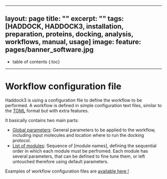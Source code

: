  ---
layout: page
title: ""
excerpt: ""
tags: [HADDOCK, HADDOCK3, installation, preparation, proteins, docking, analysis, workflows, manual, usage]
image:
  feature: pages/banner_software.jpg
---

* table of contents
{:toc}

<hr>

# Workflow configuration file

Haddock3 is using a configuration file to define the workflow to be performed.
A workflow is defined in simple configuration text files, similar to the [TOML](https://toml.io/en/) format but with extra features.

It basically contains two main parts:
* [Global parameters](/software/haddock3/manual/global_parameters): General parameters to be applied to the workflow, including input molecules and location where to run the docking protocol.
* [List of modules](/software/haddock3/manual/modules_parameters): Sequence of [module names], defining the sequential order in which each module must be perfromed. Each module has several parameters, that can be defined to fine tune them, or left untouched therefore using default parameters.

Examples of workflow configuration files are [available here !](https://github.com/haddocking/haddock3/tree/main/examples)
